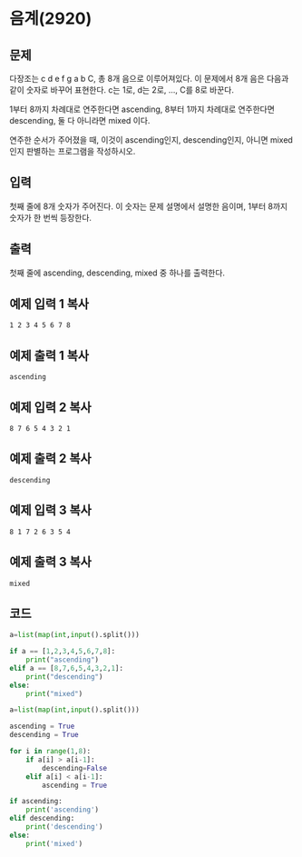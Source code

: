 # 음계(2920)

## 문제

다장조는 c d e f g a b C, 총 8개 음으로 이루어져있다. 이 문제에서 8개 음은 다음과 같이 숫자로 바꾸어 표현한다. c는 1로, d는 2로, ..., C를 8로 바꾼다.

1부터 8까지 차례대로 연주한다면 ascending, 8부터 1까지 차례대로 연주한다면 descending, 둘 다 아니라면 mixed 이다.

연주한 순서가 주어졌을 때, 이것이 ascending인지, descending인지, 아니면 mixed인지 판별하는 프로그램을 작성하시오.

## 입력

첫째 줄에 8개 숫자가 주어진다. 이 숫자는 문제 설명에서 설명한 음이며, 1부터 8까지 숫자가 한 번씩 등장한다.

## 출력

첫째 줄에 ascending, descending, mixed 중 하나를 출력한다.

## 예제 입력 1 복사

```
1 2 3 4 5 6 7 8
```

## 예제 출력 1 복사

```
ascending
```

## 예제 입력 2 복사

```
8 7 6 5 4 3 2 1
```

## 예제 출력 2 복사

```
descending
```

## 예제 입력 3 복사

```
8 1 7 2 6 3 5 4
```

## 예제 출력 3 복사

```
mixed
```



## 코드

```python
a=list(map(int,input().split()))

if a == [1,2,3,4,5,6,7,8]:
    print("ascending")
elif a == [8,7,6,5,4,3,2,1]:
    print("descending")
else:
    print("mixed")
```

```python
a=list(map(int,input().split()))

ascending = True
descending = True

for i in range(1,8):
    if a[i] > a[i-1]:
        descending=False
    elif a[i] < a[i-1]:
        ascending = True

if ascending:
    print('ascending')
elif descending:
    print('descending')
else:
    print('mixed')
```

